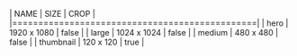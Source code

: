 
|	NAME			|	SIZE		|	CROP	|
|===============================================|
|	hero    		|	1920 x 1080	|	false	|
|	large       	|	1024 x 1024	|	false	|
|	medium			|	480 x 480	|	false	|
|	thumbnail		|	120 x 120	|	true	|